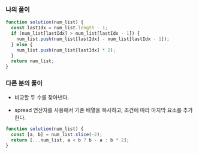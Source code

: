 ### 나의 풀이

```js
function solution(num_list) {
  const lastIdx = num_list.length - 1;
  if (num_list[lastIdx] > num_list[lastIdx - 1]) {
    num_list.push(num_list[lastIdx] - num_list[lastIdx - 1]);
  } else {
    num_list.push(num_list[lastIdx] * 2);
  }
  return num_list;
}
```

### 다른 분의 풀이

- 비교할 두 수를 찾아낸다.

- spread 연산자를 사용해서 기존 배열을 복사하고, 조건에 따라 마지막 요소를 추가한다.

```js
function solution(num_list) {
  const [a, b] = num_list.slice(-2);
  return [...num_list, a < b ? b - a : b * 2];
}
```
